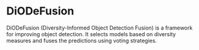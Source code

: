 # DiODeFusion
DiODeFusion (Diversity-Informed Object Detection Fusion) is a framework for improving object detection. It selects models based on diversity measures and fuses the predictions using voting strategies.
